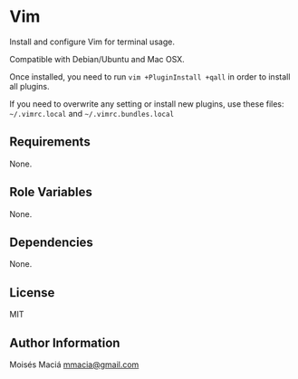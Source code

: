 Vim
=========

Install and configure Vim for terminal usage.

Compatible with Debian/Ubuntu and Mac OSX.

Once installed, you need to run `vim +PluginInstall +qall` in order to install all plugins.

If you need to overwrite any setting or install new plugins, use these files: `~/.vimrc.local` and
`~/.vimrc.bundles.local`

Requirements
------------

None.

Role Variables
--------------

None.

Dependencies
------------

None.

License
-------

MIT

Author Information
------------------

Moisés Maciá <mmacia@gmail.com>
